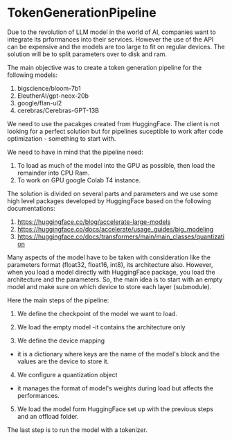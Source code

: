 # TokenGenerationPipeline

Due to the revolution of LLM model in the world of AI, companies want to integrate its prformances into their services. However the use of the API can be expensive and the models are  too large to fit on regular devices. The solution will be to split parameters over to disk and ram.

The main objective was to create a token generation pipeline for the following models: 
1. bigscience/bloom-7b1
2. EleutherAI/gpt-neox-20b
3. google/flan-ul2
4. cerebras/Cerebras-GPT-13B

We need to use the pacakges created from HuggingFace. The client is not looking for a perfect solution but for pipelines suceptible to work after code optimization - something to start with.

We need to have in mind that the pipeline need:
1. To load as much of the model into the GPU as possible, then load the remainder into CPU Ram.
2. To work on GPU google Colab T4 instance.

The solution is divided on several parts and parameters and we use some high level packages developed by HuggingFace based on the following documentations:
1. https://huggingface.co/blog/accelerate-large-models
2. https://huggingface.co/docs/accelerate/usage_guides/big_modeling
3. https://huggingface.co/docs/transformers/main/main_classes/quantization

Many aspects of the model have to be taken with consideration like the parameters format (float32, float16, int8), its architecture also. However, when you load a model directly with HuggingFace package, you load the architecture and the parameters. So, the main idea is to start with an empty model and make sure on which device to store each layer (submodule).

Here the main steps of the pipeline:
1. We define the checkpoint of the model we want to load.

2. We load the empty model 
-it contains the architecture only

3. We define the device mapping 
- it is a dictionary where keys are the name of the model's block and the values are the device to store it.

4. We configure a quantization object 
- it manages the format of model's weights during load but affects the performances.

5. We load the model form HuggingFace set up with the previous steps and an offload folder.

The last step is to run the model with a tokenizer.
